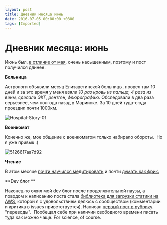 ```yaml
---
layout: post
title: Дневник месяца июнь
date: 2016-07-05 00:00:00 +0300
tags: [Imported]
---
```

# Дневник месяца: июнь

Июнь был, [в отличие от мая](https://blog.alexeyev.me/2016/06/diary-may-16/ "Дневник месяца: май"), очень насыщенным, поэтому и пост получился длинее.

**Больница**

Астрологи объявили месяц Елизаветинской больницы, провел там 10 дней и за это время у меня взяли _10 раз кровь из пальца, 4 раза из вены, сделали ЭКГ, рентген, флюрографию._ Обследовали в два раза серьезнее, чем полгода назад в Мариинке. За 10 дней туда-сюда проездил почти 1000км.

![Hospital-Story-01](https://vlaim.s3.amazonaws.com/uploads/2016/07/Hospital-Story-01.jpg)

**Военкомат**

Конечно же, мое общение с военкоматом только набирало обороты.  Но я уже привык :)

![5126617aa7d92](https://vlaim.s3.amazonaws.com/uploads/2016/07/5126617aa7d92.jpg)

**Чтение**

В этом месяце [почти научился медитировать](https://blog.alexeyev.me/2016/06/corinne-sweet/ "Книга #10:  Корин Свит – Медитация для занятых людей") и почти [думать как фрик.](https://blog.alexeyev.me/2016/07/think-like-a-freak/ "Книга #11: Стивен Дабнер, Стивен Левитт – Фрикомыслие")

**Dev блог **

Наконец-то ожил мой dev блог после продолжительной паузы, а поводом к написанию поста стала [библиотека для загрузки статики на AWS](http://dev.alexeyev.me/php/2016/06/19/yii2-file-upload.html), которой я с удовольствием делюсь с сообществом (комментарии и критика в issues приветствуется). Написал [первый пост в рубрику](https://blog.alexeyev.me/2016/06/one-does-not-simply-learn-to-code/ "Нельзя просто взять и научиться программировать") "переводы".  Пообещал себе при наличии свободного времени писать туда как можно чаще. For science, of course.